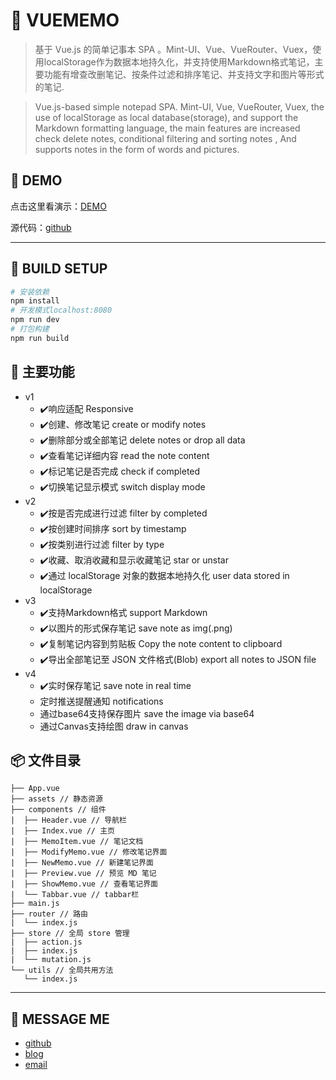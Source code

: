 # 💯 VUEMEMO

> 基于 Vue.js 的简单记事本 SPA 。Mint-UI、Vue、VueRouter、Vuex，使用localStorage作为数据本地持久化，并支持使用Markdown格式笔记，主要功能有增查改删笔记、按条件过滤和排序笔记、并支持文字和图片等形式的笔记.

> Vue.js-based simple notepad SPA. Mint-UI, Vue, VueRouter, Vuex, the use of localStorage as local database(storage), and support the Markdown formatting language, the main features are increased check delete notes, conditional filtering and sorting notes , And supports notes in the form of words and pictures.

## 🚀 DEMO

点击这里看演示：[DEMO](http://alljs.cc:8080)

源代码：[github](https://github.com/oliyg/vuememo)

---

## 🚨 BUILD SETUP

``` bash
# 安装依赖
npm install
# 开发模式localhost:8080
npm run dev
# 打包构建
npm run build
```

## 🎯 主要功能

- v1
  - ✔️响应适配 Responsive
  - ✔️创建、修改笔记 create or modify notes
  - ✔️删除部分或全部笔记 delete notes or drop all data
  - ✔️查看笔记详细内容 read the note content
  - ✔️标记笔记是否完成 check if completed
  - ✔️切换笔记显示模式 switch display mode
- v2
  - ✔️按是否完成进行过滤 filter by completed
  - ✔️按创建时间排序 sort by timestamp
  - ✔️按类别进行过滤 filter by type
  - ✔️收藏、取消收藏和显示收藏笔记 star or unstar
  - ✔️通过 localStorage 对象的数据本地持久化 user data stored in localStorage
- v3
  - ✔️支持Markdown格式 support Markdown
  - ✔️以图片的形式保存笔记 save note as img(.png)
  - ✔️复制笔记内容到剪贴板 Copy the note content to clipboard
  - ✔️导出全部笔记至 JSON 文件格式(Blob)  export all notes to JSON file
- v4
  - ✔️实时保存笔记 save note in real time
  - 定时推送提醒通知 notifications
  - 通过base64支持保存图片 save the image via base64
  - 通过Canvas支持绘图 draw in canvas 

## 📦 文件目录

```
├── App.vue
├── assets // 静态资源
├── components // 组件
|  ├── Header.vue // 导航栏
|  ├── Index.vue // 主页
|  ├── MemoItem.vue // 笔记文档
|  ├── ModifyMemo.vue // 修改笔记界面
|  ├── NewMemo.vue // 新建笔记界面
|  ├── Preview.vue // 预览 MD 笔记
|  ├── ShowMemo.vue // 查看笔记界面
|  └── Tabbar.vue // tabbar栏
├── main.js
├── router // 路由
|  └── index.js
├── store // 全局 store 管理
|  ├── action.js
|  ├── index.js
|  └── mutation.js
└── utils // 全局共用方法
   └── index.js
```

---

## 🍎 MESSAGE ME

- [github](http://github.com/oliyg)
- [blog](http://alljs.cc)
- [email](billyangg@qq.com)